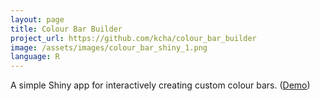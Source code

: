 ```yaml
---
layout: page
title: Colour Bar Builder
project_url: https://github.com/kcha/colour_bar_builder
image: /assets/images/colour_bar_shiny_1.png
language: R
---
```


A simple Shiny
app for interactively creating custom colour bars.
([Demo](https://kcha.shinyapps.io/colour_bar_builder))
